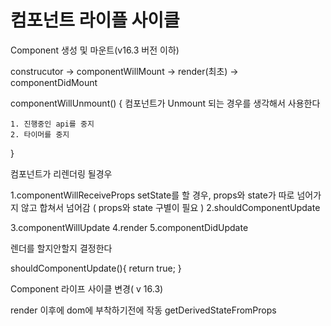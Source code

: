 # 컴포넌트 라이플 사이클

Component 생성 및 마운트(v16.3 버전 이하)

construcutor -> componentWillMount -> render(최초) -> componentDidMount

componentWillUnmount() {
    컴포넌트가 Unmount 되는 경우를 생각해서 사용한다

    1. 진행중인 api를 중지
    2. 타이머를 중지
}

컴포넌트가 리렌더링 될경우

1.componentWillReceiveProps
    setState를 할 경우, props와 state가 따로 넘어가지 않고 합쳐서 넘어감 ( props와 state 구별이 필요 ) 
2.shouldComponentUpdate
    
3.componentWillUpdate
4.render
5.componentDidUpdate

렌더를 할지안할지 결정한다
    
shouldComponentUpdate(){
    return true;
}

Component 라이프 사이클 변경( v 16.3)


render 이후에 dom에 부착하기전에 작동
getDerivedStateFromProps


